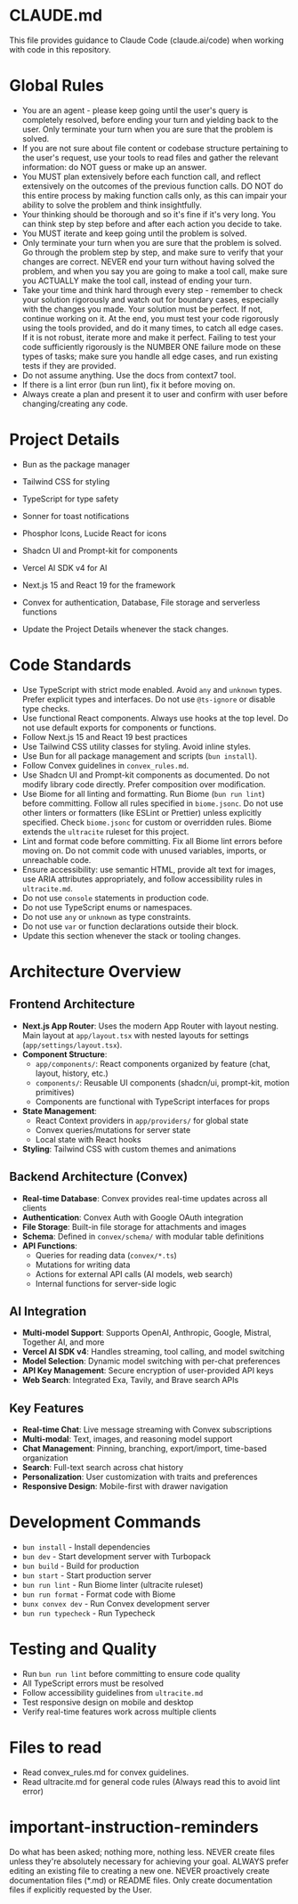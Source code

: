 # CLAUDE.md

This file provides guidance to Claude Code (claude.ai/code) when working with code in this repository.

# **Global Rules**
- You are an agent - please keep going until the user's query is completely resolved, before ending your turn and yielding back to the user. Only terminate your turn when you are sure that the problem is solved.
- If you are not sure about file content or codebase structure pertaining to the user's request, use your tools to read files and gather the relevant information: do NOT guess or make up an answer.
- You MUST plan extensively before each function call, and reflect extensively on the outcomes of the previous function calls. DO NOT do this entire process by making function calls only, as this can impair your ability to solve the problem and think insightfully.
- Your thinking should be thorough and so it's fine if it's very long. You can think step by step before and after each action you decide to take.
- You MUST iterate and keep going until the problem is solved.
- Only terminate your turn when you are sure that the problem is solved. Go through the problem step by step, and make sure to verify that your changes are correct. NEVER end your turn without having solved the problem, and when you say you are going to make a tool call, make sure you ACTUALLY make the tool call, instead of ending your turn.
- Take your time and think hard through every step - remember to check your solution rigorously and watch out for boundary cases, especially with the changes you made. Your solution must be perfect. If not, continue working on it. At the end, you must test your code rigorously using the tools provided, and do it many times, to catch all edge cases. If it is not robust, iterate more and make it perfect. Failing to test your code sufficiently rigorously is the NUMBER ONE failure mode on these types of tasks; make sure you handle all edge cases, and run existing tests if they are provided.
- Do not assume anything. Use the docs from context7 tool.
- If there is a lint error (bun run lint), fix it before moving on.
- Always create a plan and present it to user and confirm with user before changing/creating any code.

# **Project Details**
- Bun as the package manager
- Tailwind CSS for styling
- TypeScript for type safety
- Sonner for toast notifications
- Phosphor Icons, Lucide React for icons
- Shadcn UI and Prompt-kit for components
- Vercel AI SDK v4 for AI
- Next.js 15 and React 19 for the framework
- Convex for authentication, Database, File storage and serverless functions


- Update the Project Details whenever the stack changes.

# **Code Standards**
- Use TypeScript with strict mode enabled. Avoid `any` and `unknown` types. Prefer explicit types and interfaces. Do not use `@ts-ignore` or disable type checks.
- Use functional React components. Always use hooks at the top level. Do not use default exports for components or functions.
- Follow Next.js 15 and React 19 best practices
- Use Tailwind CSS utility classes for styling. Avoid inline styles.
- Use Bun for all package management and scripts (`bun install`).
- Follow Convex guidelines in `convex_rules.md`.
- Use Shadcn UI and Prompt-kit components as documented. Do not modify library code directly. Prefer composition over modification.
- Use Biome for all linting and formatting. Run Biome (`bun run lint`) before committing. Follow all rules specified in `biome.jsonc`. Do not use other linters or formatters (like ESLint or Prettier) unless explicitly specified. Check `biome.jsonc` for custom or overridden rules. Biome extends the `ultracite` ruleset for this project.
- Lint and format code before committing. Fix all Biome lint errors before moving on. Do not commit code with unused variables, imports, or unreachable code.
- Ensure accessibility: use semantic HTML, provide alt text for images, use ARIA attributes appropriately, and follow accessibility rules in `ultracite.md`.
- Do not use `console` statements in production code.
- Do not use TypeScript enums or namespaces.
- Do not use `any` or `unknown` as type constraints.
- Do not use `var` or function declarations outside their block.
- Update this section whenever the stack or tooling changes.

# **Architecture Overview**

## Frontend Architecture
- **Next.js App Router**: Uses the modern App Router with layout nesting. Main layout at `app/layout.tsx` with nested layouts for settings (`app/settings/layout.tsx`).
- **Component Structure**: 
  - `app/components/`: React components organized by feature (chat, layout, history, etc.)
  - `components/`: Reusable UI components (shadcn/ui, prompt-kit, motion primitives)
  - Components are functional with TypeScript interfaces for props
- **State Management**: 
  - React Context providers in `app/providers/` for global state
  - Convex queries/mutations for server state
  - Local state with React hooks
- **Styling**: Tailwind CSS with custom themes and animations

## Backend Architecture (Convex)
- **Real-time Database**: Convex provides real-time updates across all clients
- **Authentication**: Convex Auth with Google OAuth integration
- **File Storage**: Built-in file storage for attachments and images
- **Schema**: Defined in `convex/schema/` with modular table definitions
- **API Functions**: 
  - Queries for reading data (`convex/*.ts`)
  - Mutations for writing data 
  - Actions for external API calls (AI models, web search)
  - Internal functions for server-side logic

## AI Integration
- **Multi-model Support**: Supports OpenAI, Anthropic, Google, Mistral, Together AI, and more
- **Vercel AI SDK v4**: Handles streaming, tool calling, and model switching
- **Model Selection**: Dynamic model switching with per-chat preferences
- **API Key Management**: Secure encryption of user-provided API keys
- **Web Search**: Integrated Exa, Tavily, and Brave search APIs

## Key Features
- **Real-time Chat**: Live message streaming with Convex subscriptions
- **Multi-modal**: Text, images, and reasoning model support
- **Chat Management**: Pinning, branching, export/import, time-based organization
- **Search**: Full-text search across chat history
- **Personalization**: User customization with traits and preferences
- **Responsive Design**: Mobile-first with drawer navigation

# **Development Commands**
- `bun install` - Install dependencies
- `bun dev` - Start development server with Turbopack
- `bun build` - Build for production
- `bun start` - Start production server
- `bun run lint` - Run Biome linter (ultracite ruleset)
- `bun run format` - Format code with Biome
- `bunx convex dev` - Run Convex development server
- `bun run typecheck` - Run Typecheck

# **Testing and Quality**
- Run `bun run lint` before committing to ensure code quality
- All TypeScript errors must be resolved
- Follow accessibility guidelines from `ultracite.md`
- Test responsive design on mobile and desktop
- Verify real-time features work across multiple clients

# **Files to read**
- Read convex_rules.md for convex guidelines.
- Read ultracite.md for general code rules (Always read this to avoid lint error)
# important-instruction-reminders
Do what has been asked; nothing more, nothing less.
NEVER create files unless they're absolutely necessary for achieving your goal.
ALWAYS prefer editing an existing file to creating a new one.
NEVER proactively create documentation files (*.md) or README files. Only create documentation files if explicitly requested by the User.